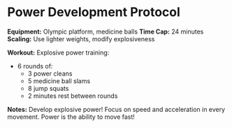 # Power Development Protocol

**Equipment:** Olympic platform, medicine balls
**Time Cap:** 24 minutes
**Scaling:** Use lighter weights, modify explosiveness

**Workout:**
Explosive power training:
- 6 rounds of:
  - 3 power cleans
  - 5 medicine ball slams
  - 8 jump squats
  - 2 minutes rest between rounds

**Notes:** Develop explosive power! Focus on speed and acceleration in every movement. Power is the ability to move fast!